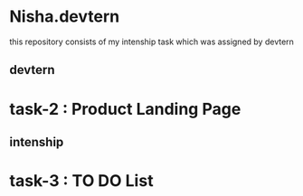 # Nisha.devtern
this repository consists of my intenship task which was assigned by devtern 

## devtern
# task-2 : Product Landing Page 

## intenship
# task-3 : TO DO List

